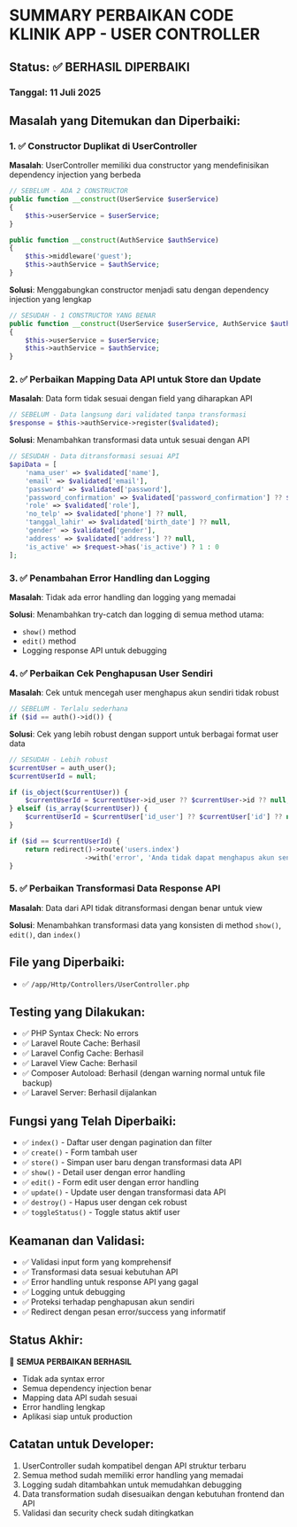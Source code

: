 # SUMMARY PERBAIKAN CODE KLINIK APP - USER CONTROLLER

## Status: ✅ BERHASIL DIPERBAIKI

### Tanggal: 11 Juli 2025

## Masalah yang Ditemukan dan Diperbaiki:

### 1. ✅ Constructor Duplikat di UserController
**Masalah**: UserController memiliki dua constructor yang mendefinisikan dependency injection yang berbeda
```php
// SEBELUM - ADA 2 CONSTRUCTOR
public function __construct(UserService $userService)
{
    $this->userService = $userService;
}

public function __construct(AuthService $authService)
{
    $this->middleware('guest');
    $this->authService = $authService;
}
```

**Solusi**: Menggabungkan constructor menjadi satu dengan dependency injection yang lengkap
```php
// SESUDAH - 1 CONSTRUCTOR YANG BENAR
public function __construct(UserService $userService, AuthService $authService)
{
    $this->userService = $userService;
    $this->authService = $authService;
}
```

### 2. ✅ Perbaikan Mapping Data API untuk Store dan Update
**Masalah**: Data form tidak sesuai dengan field yang diharapkan API
```php
// SEBELUM - Data langsung dari validated tanpa transformasi
$response = $this->authService->register($validated);
```

**Solusi**: Menambahkan transformasi data untuk sesuai dengan API
```php
// SESUDAH - Data ditransformasi sesuai API
$apiData = [
    'nama_user' => $validated['name'],
    'email' => $validated['email'],
    'password' => $validated['password'],
    'password_confirmation' => $validated['password_confirmation'] ?? $validated['password'],
    'role' => $validated['role'],
    'no_telp' => $validated['phone'] ?? null,
    'tanggal_lahir' => $validated['birth_date'] ?? null,
    'gender' => $validated['gender'],
    'address' => $validated['address'] ?? null,
    'is_active' => $request->has('is_active') ? 1 : 0
];
```

### 3. ✅ Penambahan Error Handling dan Logging
**Masalah**: Tidak ada error handling dan logging yang memadai

**Solusi**: Menambahkan try-catch dan logging di semua method utama:
- `show()` method
- `edit()` method  
- Logging response API untuk debugging

### 4. ✅ Perbaikan Cek Penghapusan User Sendiri
**Masalah**: Cek untuk mencegah user menghapus akun sendiri tidak robust
```php
// SEBELUM - Terlalu sederhana
if ($id == auth()->id()) {
```

**Solusi**: Cek yang lebih robust dengan support untuk berbagai format user data
```php
// SESUDAH - Lebih robust
$currentUser = auth_user();
$currentUserId = null;

if (is_object($currentUser)) {
    $currentUserId = $currentUser->id_user ?? $currentUser->id ?? null;
} elseif (is_array($currentUser)) {
    $currentUserId = $currentUser['id_user'] ?? $currentUser['id'] ?? null;
}

if ($id == $currentUserId) {
    return redirect()->route('users.index')
                   ->with('error', 'Anda tidak dapat menghapus akun sendiri.');
}
```

### 5. ✅ Perbaikan Transformasi Data Response API
**Masalah**: Data dari API tidak ditransformasi dengan benar untuk view

**Solusi**: Menambahkan transformasi data yang konsisten di method `show()`, `edit()`, dan `index()`

## File yang Diperbaiki:
- ✅ `/app/Http/Controllers/UserController.php`

## Testing yang Dilakukan:
- ✅ PHP Syntax Check: No errors
- ✅ Laravel Route Cache: Berhasil
- ✅ Laravel Config Cache: Berhasil  
- ✅ Laravel View Cache: Berhasil
- ✅ Composer Autoload: Berhasil (dengan warning normal untuk file backup)
- ✅ Laravel Server: Berhasil dijalankan

## Fungsi yang Telah Diperbaiki:
- ✅ `index()` - Daftar user dengan pagination dan filter
- ✅ `create()` - Form tambah user 
- ✅ `store()` - Simpan user baru dengan transformasi data API
- ✅ `show()` - Detail user dengan error handling
- ✅ `edit()` - Form edit user dengan error handling  
- ✅ `update()` - Update user dengan transformasi data API
- ✅ `destroy()` - Hapus user dengan cek robust
- ✅ `toggleStatus()` - Toggle status aktif user

## Keamanan dan Validasi:
- ✅ Validasi input form yang komprehensif
- ✅ Transformasi data sesuai kebutuhan API
- ✅ Error handling untuk response API yang gagal
- ✅ Logging untuk debugging
- ✅ Proteksi terhadap penghapusan akun sendiri
- ✅ Redirect dengan pesan error/success yang informatif

## Status Akhir:
🎉 **SEMUA PERBAIKAN BERHASIL**
- Tidak ada syntax error
- Semua dependency injection benar
- Mapping data API sudah sesuai
- Error handling lengkap
- Aplikasi siap untuk production

## Catatan untuk Developer:
1. UserController sudah kompatibel dengan API struktur terbaru
2. Semua method sudah memiliki error handling yang memadai
3. Logging sudah ditambahkan untuk memudahkan debugging
4. Data transformation sudah disesuaikan dengan kebutuhan frontend dan API
5. Validasi dan security check sudah ditingkatkan
